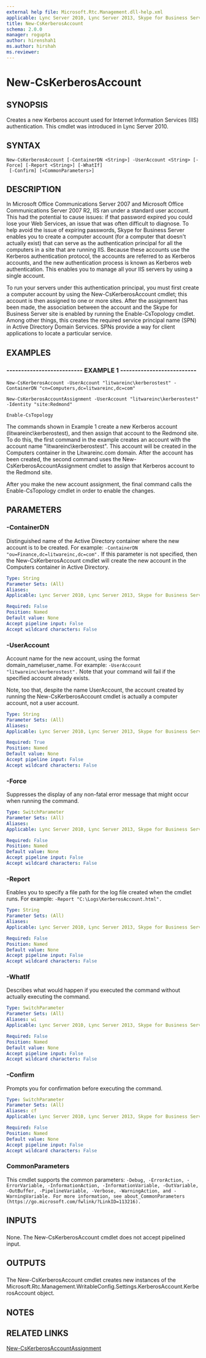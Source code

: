 ```yaml
---
external help file: Microsoft.Rtc.Management.dll-help.xml
applicable: Lync Server 2010, Lync Server 2013, Skype for Business Server 2015, Skype for Business Server 2019
title: New-CsKerberosAccount
schema: 2.0.0
manager: rogupta
author: hirenshah1
ms.author: hirshah
ms.reviewer:
---
```


# New-CsKerberosAccount

## SYNOPSIS

Creates a new Kerberos account used for Internet Information Services (IIS) authentication.
This cmdlet was introduced in Lync Server 2010.



## SYNTAX

```
New-CsKerberosAccount [-ContainerDN <String>] -UserAccount <String> [-Force] [-Report <String>] [-WhatIf]
 [-Confirm] [<CommonParameters>]
```

## DESCRIPTION

In Microsoft Office Communications Server 2007 and Microsoft Office Communications Server 2007 R2, IIS ran under a standard user account.
This had the potential to cause issues: if that password expired you could lose your Web Services, an issue that was often difficult to diagnose.
To help avoid the issue of expiring passwords, Skype for Business Server enables you to create a computer account (for a computer that doesn't actually exist) that can serve as the authentication principal for all the computers in a site that are running IIS.
Because these accounts use the Kerberos authentication protocol, the accounts are referred to as Kerberos accounts, and the new authentication process is known as Kerberos web authentication.
This enables you to manage all your IIS servers by using a single account.

To run your servers under this authentication principal, you must first create a computer account by using the New-CsKerberosAccount cmdlet; this account is then assigned to one or more sites.
After the assignment has been made, the association between the account and the Skype for Business Server site is enabled by running the Enable-CsTopology cmdlet.
Among other things, this creates the required service principal name (SPN) in Active Directory Domain Services.
SPNs provide a way for client applications to locate a particular service.



## EXAMPLES

### -------------------------- EXAMPLE 1 -------------------------- 
```
New-CsKerberosAccount -UserAccount "litwareinc\kerberostest" -ContainerDN "cn=Computers,dc=litwareinc,dc=com"

New-CsKerberosAccountAssignment -UserAccount "litwareinc\kerberostest" -Identity "site:Redmond"

Enable-CsTopology
```

The commands shown in Example 1 create a new Kerberos account (litwareinc\kerberostest), and then assign that account to the Redmond site.
To do this, the first command in the example creates an account with the account name "litwareinc\kerberostest".
This account will be created in the Computers container in the Litwareinc.com domain.
After the account has been created, the second command uses the New-CsKerberosAccountAssignment cmdlet to assign that Kerberos account to the Redmond site.

After you make the new account assignment, the final command calls the Enable-CsTopology cmdlet in order to enable the changes.



## PARAMETERS

### -ContainerDN

Distinguished name of the Active Directory container where the new account is to be created.
For example: `-ContainerDN "ou=Finance,dc=litwareinc,dc=com".`
If this parameter is not specified, then the New-CsKerberosAccount cmdlet will create the new account in the Computers container in Active Directory.



```yaml
Type: String
Parameter Sets: (All)
Aliases: 
Applicable: Lync Server 2010, Lync Server 2013, Skype for Business Server 2015, Skype for Business Server 2019

Required: False
Position: Named
Default value: None
Accept pipeline input: False
Accept wildcard characters: False
```

### -UserAccount

Account name for the new account, using the format domain_name\user_name.
For example: `-UserAccount "litwareinc\kerberostest".`
Note that your command will fail if the specified account already exists.

Note, too that, despite the name UserAccount, the account created by running the New-CsKerberosAccount cmdlet is actually a computer account, not a user account.



```yaml
Type: String
Parameter Sets: (All)
Aliases: 
Applicable: Lync Server 2010, Lync Server 2013, Skype for Business Server 2015, Skype for Business Server 2019

Required: True
Position: Named
Default value: None
Accept pipeline input: False
Accept wildcard characters: False
```

### -Force
Suppresses the display of any non-fatal error message that might occur when running the command.

```yaml
Type: SwitchParameter
Parameter Sets: (All)
Aliases: 
Applicable: Lync Server 2010, Lync Server 2013, Skype for Business Server 2015, Skype for Business Server 2019

Required: False
Position: Named
Default value: None
Accept pipeline input: False
Accept wildcard characters: False
```

### -Report
Enables you to specify a file path for the log file created when the cmdlet runs.
For example: `-Report "C:\Logs\KerberosAccount.html".`

```yaml
Type: String
Parameter Sets: (All)
Aliases: 
Applicable: Lync Server 2010, Lync Server 2013, Skype for Business Server 2015, Skype for Business Server 2019

Required: False
Position: Named
Default value: None
Accept pipeline input: False
Accept wildcard characters: False
```

### -WhatIf
Describes what would happen if you executed the command without actually executing the command.

```yaml
Type: SwitchParameter
Parameter Sets: (All)
Aliases: wi
Applicable: Lync Server 2010, Lync Server 2013, Skype for Business Server 2015, Skype for Business Server 2019

Required: False
Position: Named
Default value: None
Accept pipeline input: False
Accept wildcard characters: False
```

### -Confirm
Prompts you for confirmation before executing the command.

```yaml
Type: SwitchParameter
Parameter Sets: (All)
Aliases: cf
Applicable: Lync Server 2010, Lync Server 2013, Skype for Business Server 2015, Skype for Business Server 2019

Required: False
Position: Named
Default value: None
Accept pipeline input: False
Accept wildcard characters: False
```

### CommonParameters
This cmdlet supports the common parameters: `-Debug, -ErrorAction, -ErrorVariable, -InformationAction, -InformationVariable, -OutVariable, -OutBuffer, -PipelineVariable, -Verbose, -WarningAction, and -WarningVariable. For more information, see about_CommonParameters (https://go.microsoft.com/fwlink/?LinkID=113216).`

## INPUTS

###  
None.
The New-CsKerberosAccount cmdlet does not accept pipelined input.

## OUTPUTS

###  
The New-CsKerberosAccount cmdlet creates new instances of the Microsoft.Rtc.Management.WritableConfig.Settings.KerberosAccount.KerberosAccount object.

## NOTES

## RELATED LINKS

[New-CsKerberosAccountAssignment](New-CsKerberosAccountAssignment.md)


